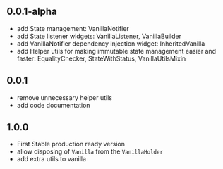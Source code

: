 ## 0.0.1-alpha

* add State management: VanillaNotifier
* add State listener widgets: VanillaListener, VanillaBuilder
* add VanillaNotifier dependency injection widget: InheritedVanilla
* add Helper utils for making immutable state management easier and faster: EqualityChecker, StateWithStatus, VanillaUtilsMixin

## 0.0.1
* remove unnecessary helper utils
* add code documentation

## 1.0.0
* First Stable production ready version
* allow disposing of `Vanilla` from the `VanillaHolder`
* add extra utils to vanilla
